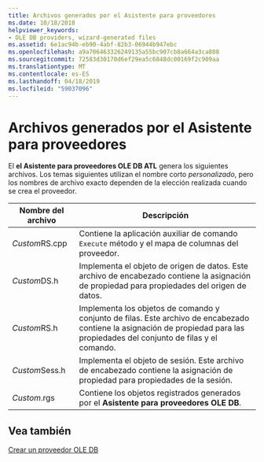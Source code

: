 ```yaml
---
title: Archivos generados por el Asistente para proveedores
ms.date: 10/18/2018
helpviewer_keywords:
- OLE DB providers, wizard-generated files
ms.assetid: 6e1ac94b-eb90-4abf-82b3-06944b947ebc
ms.openlocfilehash: a9a706463326249135a55bc907cb8a664a3ca808
ms.sourcegitcommit: 72583d30170d6ef29ea5c6848dc00169f2c909aa
ms.translationtype: MT
ms.contentlocale: es-ES
ms.lasthandoff: 04/18/2019
ms.locfileid: "59037096"
---
```

# <a name="provider-wizard-generated-files"></a>Archivos generados por el Asistente para proveedores

El **el Asistente para proveedores OLE DB ATL** genera los siguientes archivos. Los temas siguientes utilizan el nombre corto *personalizado*, pero los nombres de archivo exacto dependen de la elección realizada cuando se crea el proveedor.

|Nombre del archivo|Descripción|
|---------------|-----------------|
|*Custom*RS.cpp|Contiene la aplicación auxiliar de comando `Execute` método y el mapa de columnas del proveedor.|
|*Custom*DS.h|Implementa el objeto de origen de datos. Este archivo de encabezado contiene la asignación de propiedad para propiedades del origen de datos.|
|*Custom*RS.h|Implementa los objetos de comando y conjunto de filas. Este archivo de encabezado contiene la asignación de propiedad para las propiedades del conjunto de filas y el comando.|
|*Custom*Sess.h|Implementa el objeto de sesión. Este archivo de encabezado contiene la asignación de propiedad para propiedades de la sesión.|
|*Custom*.rgs|Contiene los objetos registrados generados por el **Asistente para proveedores OLE DB**.|

## <a name="see-also"></a>Vea también

[Crear un proveedor OLE DB](../../data/oledb/creating-an-ole-db-provider.md)<br/>
